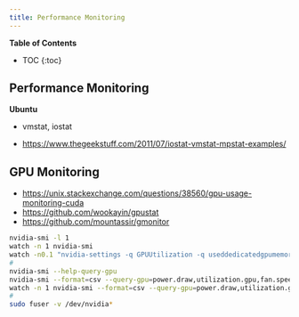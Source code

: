 ```yaml
---
title: Performance Monitoring
---
```


**Table of Contents**
* TOC
{:toc}


## Performance Monitoring

**Ubuntu**
* vmstat, iostat
- https://www.thegeekstuff.com/2011/07/iostat-vmstat-mpstat-examples/


## GPU Monitoring
* https://unix.stackexchange.com/questions/38560/gpu-usage-monitoring-cuda
* https://github.com/wookayin/gpustat
* https://github.com/mountassir/gmonitor
```bash
nvidia-smi -l 1
watch -n 1 nvidia-smi
watch -n0.1 "nvidia-settings -q GPUUtilization -q useddedicatedgpumemory"
#
nvidia-smi --help-query-gpu
nvidia-smi --format=csv --query-gpu=power.draw,utilization.gpu,fan.speed,temperature.gpu
watch -n 1 nvidia-smi --format=csv --query-gpu=power.draw,utilization.gpu,fan.speed,temperature.gpu
#
sudo fuser -v /dev/nvidia*
```
